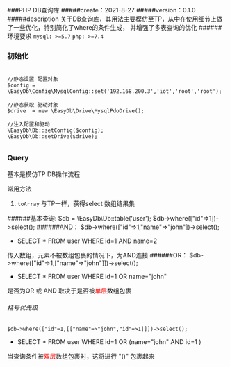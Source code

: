 ###PHP DB查询库
#####create：2021-8-27
#####version：0.1.0 
#####description
关于DB查询库，其用法主要模仿至TP，从中在使用细节上做了一些优化，特别简化了where的条件生成，
并增强了多表查询的优化
######环境要求
`mysql: >=5.7`
`php: >=7.4`
    
### 初始化
######
    //静态设置 配置对象    
    $config = \EasyDb\Config\MysqlConfig::set('192.168.200.3','iot','root','root');
    
    //静态获取 驱动对象
    $drive  = new \EasyDb\Drive\MysqlPdoDrive();
    
    //注入配置和驱动
    \EasyDb\Db::setConfig($config);
    \EasyDb\Db::setDrive($drive);
######

### Query
基本是模仿TP DB操作流程

常用方法
1. `toArray` 与TP一样，获得select 数组结果集

######基本查询:
    $db = \EasyDb\Db::table('user');
    $db->where(["id"=>1])->select();
######AND：
    $db->where(["id"=>1,"name"=>"john"])->select();
* SELECT * FROM user WHERE id=1 AND name=2

传入数组，元素不被数组包裹的情况下，为AND连接
######OR：
    $db->where(["id"=>1,["name"=>"john"]])->select();
* SELECT * FROM user WHERE id=1 OR name="john"

是否为OR 或 AND 取决于是否被<font color=red>单层</font>数组包裹


###### 括号优先级
    $db->where(["id"=1,[["name"=>"john","id"=>1]]])->select();
* SELECT * FROM user WHERE id=1 OR (name="john" AND id=1 )

当查询条件被<font color=red>双层</font>数组包裹时，这将进行 "()" 包裹起来
  

#
#
#
#














